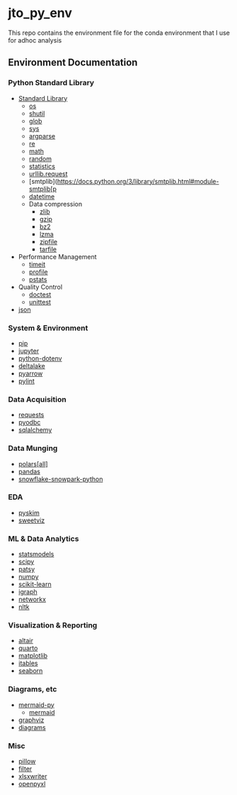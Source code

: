 # jto_py_env

This repo contains the environment file for the conda environment that I use for adhoc analysis

## Environment Documentation

### Python Standard Library
- [Standard Library](https://docs.python.org/3/library/index.html)
  - [os](https://docs.python.org/3/library/os.html#module-os)
  - [shutil](https://docs.python.org/3/library/shutil.html#module-shutil)
  - [glob](https://docs.python.org/3/library/glob.html#module-glob)
  - [sys](https://docs.python.org/3/library/sys.html#module-sys)
  - [argparse](https://docs.python.org/3/library/argparse.html#module-argparse)
  - [re](https://docs.python.org/3/library/re.html#module-re)
  - [math](https://docs.python.org/3/library/math.html#module-math)
  - [random](https://docs.python.org/3/library/random.html#module-random)
  - [statistics](https://docs.python.org/3/library/statistics.html#module-statistics)
  - [urllib.request](https://docs.python.org/3/library/urllib.request.html#module-urllib.request)
  - [smtplib](https://docs.python.org/3/library/smtplib.html#module-smtplib[p
  - [datetime](https://docs.python.org/3/library/datetime.html#module-datetime)
  - Data compression
    - [zlib](https://docs.python.org/3/library/zlib.html#module-zlib)
    - [gzip](https://docs.python.org/3/library/gzip.html#module-gzip)
    - [bz2](https://docs.python.org/3/library/bz2.html#module-bz2)
    - [lzma](https://docs.python.org/3/library/lzma.html#module-lzma)
    - [zipfile](https://docs.python.org/3/library/zipfile.html#module-zipfile)
    - [tarfile](https://docs.python.org/3/library/tarfile.html#module-tarfile)
- Performance Management
  - [timeit](https://docs.python.org/3/library/timeit.html#module-timeit)
  - [profile](https://docs.python.org/3/library/profile.html#module-profile)
  - [pstats](https://docs.python.org/3/library/profile.html#module-pstats)
- Quality Control
  - [doctest](https://docs.python.org/3/library/doctest.html#module-doctest)
  - [unittest](https://docs.python.org/3/library/unittest.html#module-unittest)
- [json](https://docs.python.org/3/library/json.html#module-json)

### System & Environment

- [pip](https://pip.pypa.io/en/stable/index.html)
- [jupyter](https://docs.jupyter.org/en/latest/)
- [python-dotenv](https://saurabh-kumar.com/python-dotenv/)
- [deltalake](https://delta-io.github.io/delta-rs/)
- [pyarrow](https://arrow.apache.org/docs/python/index.html)
- [pylint](https://www.pylint.org/)

### Data Acquisition

- [requests](https://requests.readthedocs.io/en/latest/)
- [pyodbc](https://github.com/mkleehammer/pyodbc/wiki)
- [sqlalchemy](https://docs.sqlalchemy.org/en/20/)

### Data Munging

- [polars[all]](https://docs.pola.rs/)
- [pandas](https://pandas.pydata.org/docs/)
- [snowflake-snowpark-python](https://docs.snowflake.com/en/developer-guide/snowpark/python/index)

### EDA

- [pyskim](https://github.com/kpj/pyskim)
- [sweetviz](https://github.com/fbdesignpro/sweetviz)

### ML & Data Analytics

- [statsmodels](https://www.statsmodels.org/stable/index.html)
- [scipy](https://docs.scipy.org/doc/scipy/)
- [patsy](https://patsy.readthedocs.io/en/latest/)
- [numpy](https://numpy.org/doc/)
- [scikit-learn](https://scikit-learn.org/stable/user_guide.html)
- [igraph](https://python.igraph.org/en/stable/)
- [networkx](https://networkx.org/documentation/stable/)
- [nltk](https://www.nltk.org/)

### Visualization & Reporting

- [altair](https://altair-viz.github.io/getting_started/overview.html)
- [quarto](https://quarto.org/)
- [matplotlib](https://matplotlib.org/stable/index.html)
- [itables](https://mwouts.github.io/itables/quick_start.html#)
- [seaborn](https://seaborn.pydata.org/)

### Diagrams, etc

- [mermaid-py](https://github.com/ouhammmourachid/mermaid-py)
    - [mermaid](https://mermaid.js.org/)
- [graphviz](https://www.graphviz.org/)
- [diagrams](https://diagrams.mingrammer.com/)

### Misc

- [pillow](https://seaborn.pydata.org/)
- [filter](https://kkroening.github.io/ffmpeg-python/)
- [xlsxwriter](https://xlsxwriter.readthedocs.io/)
- [openpyxl](https://openpyxl.readthedocs.io/en/stable/index.html)

